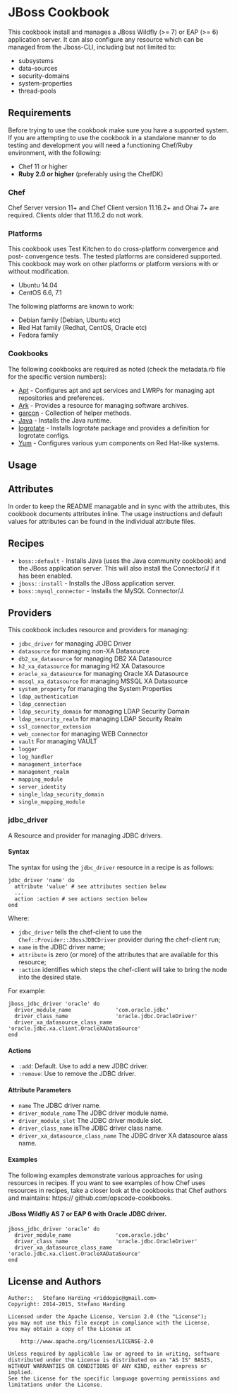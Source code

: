 
# JBoss Cookbook

This cookbook install and manages a JBoss Wildfly (>= 7) or EAP (>= 6) application server. It can also configure any resource which can be managed from the Jboss-CLI, including but not limited to:

* subsystems
* data-sources
* security-domains
* system-properties
* thread-pools

## Requirements

Before trying to use the cookbook make sure you have a supported system. If
you are attempting to use the cookbook in a standalone manner to do testing
and development you will need a functioning Chef/Ruby environment, with the
following:

* Chef 11 or higher
* **Ruby 2.0 or higher** (preferably using the ChefDK)

### Chef

Chef Server version 11+ and Chef Client version 11.16.2+ and Ohai 7+ are
required. Clients older that 11.16.2 do not work.

### Platforms

This cookbook uses Test Kitchen to do cross-platform convergence and post-
convergence tests. The tested platforms are considered supported. This
cookbook may work on other platforms or platform versions with or without
modification.

* Ubuntu 14.04
* CentOS 6.6, 7.1

The following platforms are known to work:

- Debian family (Debian, Ubuntu etc)
- Red Hat family (Redhat, CentOS, Oracle etc)
- Fedora family

### Cookbooks

The following cookbooks are required as noted (check the metadata.rb file for
the specific version numbers):

* [Apt](https://supermarket.getchef.com/cookbooks/yum) - Configures apt and
  apt services and LWRPs for managing apt repositories and preferences.
* [Ark](https://supermarket.getchef.com/cookbooks/yum) - Provides a resource for managing software archives.
* [garcon](https://supermarket.getchef.com/cookbooks/yum) - Collection of helper methods.
* [Java](https://supermarket.chef.io/cookbooks/java) - Installs the Java
  runtime.
* [logrotate](https://supermarket.getchef.com/cookbooks/yum) - Installs logrotate package and provides a definition for logrotate configs.
* [Yum](https://supermarket.getchef.com/cookbooks/yum) - Configures various
  yum components on Red Hat-like systems.

## Usage



## Attributes

In order to keep the README managable and in sync with the attributes, this cookbook documents attributes inline. The usage instructions and default values for attributes can be found in the individual attribute files.

## Recipes
* `boss::default` - Installs Java (uses the Java community cookbook) and the JBoss application server. This will also install the Connector/J if it has been enabled.
* `jboss::install` - Installs the JBoss application server.
* `boss::mysql_connector` - Installs the MySQL Connector/J.

## Providers

This cookbook includes resource and providers for managing:

  * `jdbc_driver` for managing JDBC Driver
  * `datasource` for managing non-XA Datasource
  * `db2_xa_datasource` for managing DB2 XA Datasource
  * `h2_xa_datasource` for managing H2 XA Datasource
  * `oracle_xa_datasource` for managing Oracle XA Datasource
  * `mssql_xa_datasource` for managing MSSQL XA Datasource
  * `system_property` for managing the System Properties
  * `ldap_authentication`
  * `ldap_connection`
  * `ldap_security_domain` for managing LDAP Security Domain
  * `ldap_security_realm` for managing LDAP Security Realm
  * `ssl_connector_extension`
  * `web_connector` for managing WEB Connector
  * `vault` For managing VAULT
  * `logger`
  * `log_handler`
  * `management_interface`
  * `management_realm`
  * `mapping_module`
  * `server_identity`
  * `single_ldap_security_domain`
  * `single_mapping_module`

### jdbc_driver

A Resource and provider for managing JDBC drivers.

#### Syntax

The syntax for using the `jdbc_driver` resource in a recipe is as follows:

    jdbc_driver 'name' do
      attribute 'value' # see attributes section below
      ...
      action :action # see actions section below
    end

Where:

  * `jdbc_driver` tells the chef-client to use the
    `Chef::Provider::JBossJDBCDriver` provider during the chef-client run;
  * `name` is the JDBC driver name;
  * `attribute` is zero (or more) of the attributes that are available for this
    resource;
  * `:action` identifies which steps the chef-client will take to bring the
    node into the desired state.

For example:

```
jboss_jdbc_driver 'oracle' do
  driver_module_name              'com.oracle.jdbc'
  driver_class_name               'oracle.jdbc.OracleDriver'
  driver_xa_datasource_class_name 'oracle.jdbc.xa.client.OracleXADataSource'
end
```

#### Actions

  * `:add`: Default. Use to add a new JDBC driver.
  * `:remove`: Use to remove the JDBC driver.

#### Attribute Parameters

  * `name` The JDBC driver name.
  * `driver_module_name` The JDBC driver module name.
  * `driver_module_slot` The JDBC driver module slot.
  * `driver_class_name` isThe JDBC driver class name.
  * `driver_xa_datasource_class_name` The JDBC driver XA datasource alass name.

#### Examples

The following examples demonstrate various approaches for using resources in
recipes. If you want to see examples of how Chef uses resources in recipes, take
a closer look at the cookbooks that Chef authors and maintains: https://
github.com/opscode-cookbooks.

#### JBoss Wildfly AS 7 or EAP 6 with Oracle JDBC driver.

```
jboss_jdbc_driver 'oracle' do
  driver_module_name              'com.oracle.jdbc'
  driver_class_name               'oracle.jdbc.OracleDriver'
  driver_xa_datasource_class_name 'oracle.jdbc.xa.client.OracleXADataSource'
end
```

## License and Authors

```
Author::   Stefano Harding <riddopic@gmail.com>
Copyright: 2014-2015, Stefano Harding

Licensed under the Apache License, Version 2.0 (the "License");
you may not use this file except in compliance with the License.
You may obtain a copy of the License at

    http://www.apache.org/licenses/LICENSE-2.0

Unless required by applicable law or agreed to in writing, software
distributed under the License is distributed on an "AS IS" BASIS,
WITHOUT WARRANTIES OR CONDITIONS OF ANY KIND, either express or implied.
See the License for the specific language governing permissions and
limitations under the License.
```

[Berkshelf]: http://berkshelf.com "Berkshelf"
[Chef]: https://www.getchef.com "Chef"
[ChefDK]: https://www.getchef.com/downloads/chef-dk "Chef Development Kit"
[Chef Documentation]: http://docs.opscode.com "Chef Documentation"
[ChefSpec]: http://chefspec.org "ChefSpec"
[Foodcritic]: http://foodcritic.io "Foodcritic"
[Learn Chef]: http://learn.getchef.com "Learn Chef"
[Test Kitchen]: http://kitchen.ci "Test Kitchen"
[Apt]: https://supermarket.getchef.com/cookbooks/yum "Apt Cookbook"
[Java]: https://supermarket.chef.io/cookbooks/java "Java Cookbook"
[Yum]: https://supermarket.getchef.com/cookbooks/yum "Yum Cookbook"

